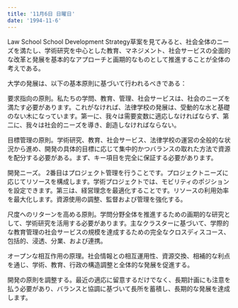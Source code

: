 ```yaml
---
title: '11月6日 日曜日'
date: '1994-11-6'
---
```


Law School School Development Strategy草案を見てみると、社会全体のニーズを満たし、学術研究を中心とした教育、マネジメント、社会サービスの全面的な改革と発展を基本的なアプローチと画期的なものとして推進することが全体の考えである。

大学の発展は、以下の基本原則に基づいて行われるべきである：

要求指向の原則。私たちの学問、教育、管理、社会サービスは、社会のニーズを満たす必要があります。これがなければ、法律学校の発展は、受動的な水と基礎のない木になっています。第一に、我々は需要変数に適応しなければならず、第二に、我々は社会的ニーズを導き、創造しなければならない。

目標管理の原則。学術研究、教育、社会サービス、法律学校の運営の全般的な状況から進め、開発の具体的目標に応じて集中的かつバランスの取れた方法で資源を配分する必要がある。まず、キー項目を完全に保証する必要があります。

開発ニーズ。 2番目はプロジェクト管理を行うことです。プロジェクトニーズに応じてリソースを構成します。学術プロジェクトでは、モビリティのポジションを設定できます。第三は、経営理念を最適化することです。リソースの利用効率を最大化します。資源使用の調整、監督および管理を強化する。

尺度へのリターンを高める原則。学問分野全体を推進するための画期的な研究として、学術研究を活用する必要があります。主なクラスターに基づいて、学際的な教育管理の社会サービスの規模を達成するための完全なクロスディスコース、包括的、浸透、分業、および連携。

オープンな相互作用の原理。社会情報との相互運用性、資源交換、相補的な利点を通じ、学術、教育、行政の構造調整と全体的な発展を促進する。

開発の原則を調整する。最近の適応に留意するだけでなく、長期計画にも注意を払う必要があり、バランスと協調に基づいて長所を蓄積し、長期的な発展を達成します。

